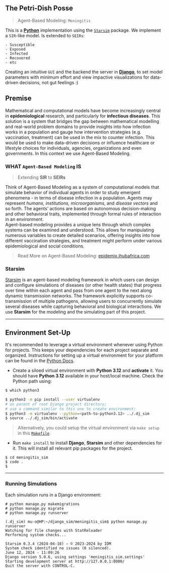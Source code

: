 ## The Petri-Dish Posse  
> Agent-Based Modeling: `Meningitis`  

This is a [**Python**](https://www.python.org/) implementation using the [`Starsim`](https://docs.idmod.org/projects/starsim/en/latest/) package.
We implement a `SIR`-like  model. Is extended to `SEIRs`:  

    - Susceptible
    - Exposed 
    - Infected
    - Recovered
    - etc  

Creating an intuitive `GUI` and the backend the server in [**Django**](https://www.djangoproject.com/), to set model parameters with minimum effort and view impactive visualizations for data-driven decisions, not gut feelings :) 


## Premise
Mathematical and computational models have become increasingly central in __epidemiological__ research, and particularly for __infectious diseases__. This solution is a system that bridges the gap between mathematical modelling and real-world problem domains to provide insights into how infection works in a population and gauge how intervention strategies (e.g. vaccination, treatment) can be used in the mix to counter infection. This would be used to make data-driven decisions or influence healthcare or lifestyle choices for individuals, agencies, organizations and even governments. In this context we use Agent-Based Modeling.

### WHAT `Agent-Based Modeling` IS
> Extending **SIR** to **SEIRs**  

Think of Agent-Based Modeling as a system of computational models that simulate behavior of individual agents in order to study emergent phenomena - in terms of disease infection in a population. Agents may represent *humans, institutions, microorganisms*, and *disease vectors* and so forth. The agents’ actions are based on autonomous decision-making and other behavioral traits, implemented through formal rules of interaction in an environment.  
Agent-based modeling provides a unique lens through which complex systems can be examined and understood. This allows for manipulating numerous variables to create detailed scenarios, offering insights into how different vaccination strategies, and treatment might perform under various epidemiological and social conditions.


> Read More on Agent-Based Modeling: [epidemix.jhubafrica.com](https://epidemix.jhubafrica.com/)  

<!-- <br/> -->

### Starsim
[Starsim](https://docs.idmod.org/projects/starsim/en/latest/) is an agent-based modeling framework in which users can design and configure simulations of diseases (or other health states) that progress over time within each agent and pass from one agent to the next along dynamic transmission networks. The framework explicitly supports co-transmission of multiple pathogens, allowing users to concurrently simulate several diseases while capturing behavioral and biological interactions. We use **Starsim** for the modeling and the simulating part of this project.


---
## Environment Set-Up

It's recommended to leverage a virtual environment whenever using Python for projects. This keeps your dependencies for each project separate and organized. Instructions for setting up a virtual environment for your platform can be found in the [Python Docs](https://packaging.python.org/guides/installing-using-pip-and-virtual-environments/).


- Create a siloed virtual environment with **Python 3.12** and **activate** it. You should have **Python 3.12** available in your host/local machine. 
Check the Python path using: 
```bash
$ which python3
```
```bash
$ python3 -m pip install --user virtualenv 
# on parent of root Django project directory;
# use a command similar to this one to create environment:
$ python3 -m virtualenv --python=<path-to-python3.12> ../.dj_sim
$ source ../.dj_sim/bin/activate
```
> Alternatively, you could setup the virtual environment via `make setup` in this [`Makefile`](./Makefile).

- Run `make install` to install **Django**, **Starsim** and other dependencies for it. This will install all relevant pip packages for the project.


```shell
$ cd meningitis_sim
$ code .
$
```


---
### Running Simulations
Each simulation runs in a Django environment:
```shell
# python manage.py makemigrations
# python manage.py migrate
# python manage.py runserver

(.dj_sim) mu-o@HP:~/django_sim/meningitis_sim$ python manage.py runserver
Watching for file changes with StatReloader
Performing system checks...

Starsim 0.3.4 (2024-04-18) — © 2023-2024 by IDM
System check identified no issues (0 silenced).
June 12, 2024 - 11:09:26
Django version 5.0.6, using settings 'meningitis_sim.settings'
Starting development server at http://127.0.0.1:8000/
Quit the server with CONTROL-C.

```
